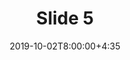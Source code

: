---
type: lecture
date: 2019-10-02T8:00:00+4:35
title: Slide 5
slides: /Static_files/slides/S5.pdf
#video: https://drive.iust.ac.ir/index.php/s/Xu0ZXbjx5bsakKV/download?path=%2FVideos&files=S1.mp4
#notes: /static_files/presentations/lec.zip
#codes: /static_files/presentations/code.zip
tldr: " Implementation of database: SQL"
#thumbnail: /static_files/presentations/lec.jpg
---